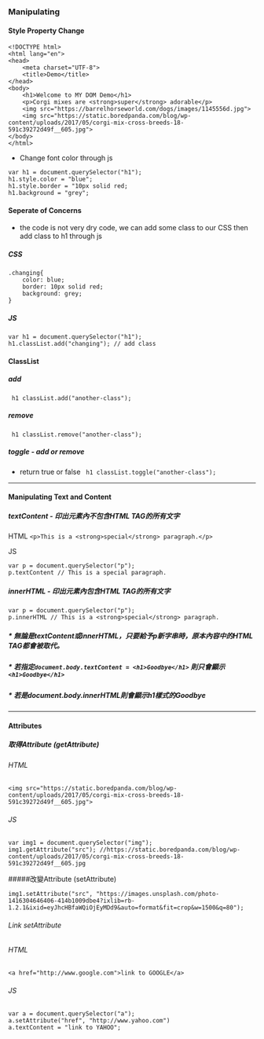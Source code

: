 ### Manipulating
#### Style Property Change
```
<!DOCTYPE html>
<html lang="en">
<head>
	<meta charset="UTF-8">
	<title>Demo</title>
</head>
<body>
	<h1>Welcome to MY DOM Demo</h1>
	<p>Corgi mixes are <strong>super</strong> adorable</p>
	<img src="https://barrelhorseworld.com/dogs/images/1145556d.jpg">
	<img src="https://static.boredpanda.com/blog/wp-content/uploads/2017/05/corgi-mix-cross-breeds-18-591c39272d49f__605.jpg">
</body>
</html>
```
* Change font color through js

```
var h1 = document.querySelector("h1");
h1.style.color = "blue";
h1.style.border = "10px solid red;
h1.background = "grey";
```

#### Seperate of Concerns
* the code is not very dry code, we can add some class to our CSS then add class to h1 through js

##### CSS
```
.changing{
    color: blue;
    border: 10px solid red;
    background: grey;
}
```
##### JS
```
var h1 = document.querySelector("h1");
h1.classList.add("changing"); // add class
```

#### ClassList 

##### add
``` h1 classList.add("another-class");```
##### remove
``` h1 classList.remove("another-class");```
##### toggle - add or remove
* return true or false 
``` h1 classList.toggle("another-class");```
- - -
#### Manipulating Text and Content

##### textContent - 印出元素內不包含HTML TAG的所有文字

HTML
```<p>This is a <strong>special</strong> paragraph.</p>```

JS
```
var p = document.querySelector("p");
p.textContent // This is a special paragraph.
```
##### innerHTML - 印出元素內包含HTML TAG的所有文字

```
var p = document.querySelector("p");
p.innerHTML // This is a <strong>special</strong> paragraph.
```

##### * 無論是textContent或innerHTML，只要給予p新字串時，原本內容中的HTML TAG都會被取代。

##### * 若指定```document.body.textContent = <h1>Goodbye</h1>``` 則只會顯示```<h1>Goodbye</h1>```
##### * 若是document.body.innerHTML則會顯示h1樣式的Goodbye

- - -
#### Attributes

##### 取得Attribute (getAttribute)


###### HTML

```
<img src="https://static.boredpanda.com/blog/wp-content/uploads/2017/05/corgi-mix-cross-breeds-18-591c39272d49f__605.jpg">
```

###### JS
```
var img1 = document.querySelector("img");
img1.getAttribute("src"); //https://static.boredpanda.com/blog/wp-content/uploads/2017/05/corgi-mix-cross-breeds-18-591c39272d49f__605.jpg
```

#####改變Attribute (setAttribute)
```
img1.setAttribute("src", "https://images.unsplash.com/photo-1416304646406-414b1009dbe4?ixlib=rb-1.2.1&ixid=eyJhcHBfaWQiOjEyMDd9&auto=format&fit=crop&w=1500&q=80");
```

###### Link setAttribute

###### HTML
```<a href="http://www.google.com">link to GOOGLE</a>```

###### JS
```
var a = document.querySelector("a");
a.setAttribute("href", "http://www.yahoo.com")
a.textContent = "link to YAHOO";
